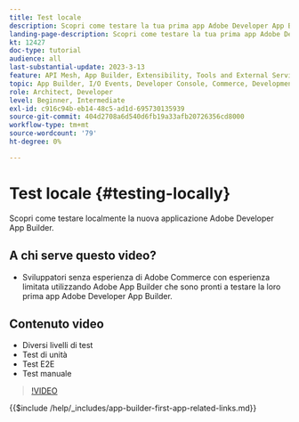 ```yaml
---
title: Test locale
description: Scopri come testare la tua prima app Adobe Developer App Builder.
landing-page-description: Scopri come testare la tua prima app Adobe Developer App Builder.
kt: 12427
doc-type: tutorial
audience: all
last-substantial-update: 2023-3-13
feature: API Mesh, App Builder, Extensibility, Tools and External Services, Backend Development
topic: App Builder, I/O Events, Developer Console, Commerce, Development, Integrations
role: Architect, Developer
level: Beginner, Intermediate
exl-id: c916c94b-eb14-48c5-ad1d-695730135939
source-git-commit: 404d2708a6d540d6fb19a33afb20726356cd8000
workflow-type: tm+mt
source-wordcount: '79'
ht-degree: 0%

---
```


# Test locale {#testing-locally}

Scopri come testare localmente la nuova applicazione Adobe Developer App Builder.

## A chi serve questo video?

* Sviluppatori senza esperienza di Adobe Commerce con esperienza limitata utilizzando Adobe App Builder che sono pronti a testare la loro prima app Adobe Developer App Builder.

## Contenuto video

* Diversi livelli di test
* Test di unità
* Test E2E
* Test manuale

>[!VIDEO](https://video.tv.adobe.com/v/3421056?quality=12&learn=on&captions=ita)

{{$include /help/_includes/app-builder-first-app-related-links.md}}
